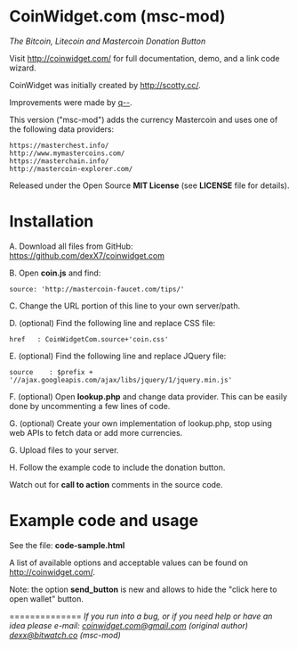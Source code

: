CoinWidget.com (msc-mod)
==============

*The Bitcoin, Litecoin and Mastercoin Donation Button*

Visit http://coinwidget.com/ for full documentation, demo, and a link code wizard.

CoinWidget was initially created by http://scotty.cc/.

Improvements were made by [q--](https://github.com/q--/coinwidget.com).

This version ("msc-mod") adds the currency Mastercoin and uses one of the following data providers:

	https://masterchest.info/
	http://www.mymastercoins.com/
	https://masterchain.info/
	http://mastercoin-explorer.com/

Released under the Open Source **MIT License** (see **LICENSE** file for details).


Installation
==============
A. Download all files from GitHub: https://github.com/dexX7/coinwidget.com

B. Open **coin.js** and find:

	source: 'http://mastercoin-faucet.com/tips/'

C. Change the URL portion of this line to your own server/path.

D. (optional) Find the following line and replace CSS file:

	href   : CoinWidgetCom.source+'coin.css'
  
E. (optional) Find the following line and replace JQuery file:

	source    : $prefix + '//ajax.googleapis.com/ajax/libs/jquery/1/jquery.min.js'
  
F. (optional) Open **lookup.php** and change data provider. This can be easily done by uncommenting a few lines of code.

G. (optional) Create your own implementation of lookup.php, stop using web APIs to fetch data or add more currencies.

G. Upload files to your server.

H. Follow the example code to include the donation button.

Watch out for **call to action** comments in the source code.


Example code and usage
==============

See the file: **code-sample.html**

A list of available options and acceptable values can be found on http://coinwidget.com/.

Note: the option **send_button** is new and allows to hide the "click here to open wallet" button.


==============
*If you run into a bug, or if you need help or have an idea please e-mail:
coinwidget.com@gmail.com (original author)
dexx@bitwatch.co (msc-mod)*